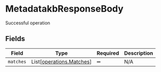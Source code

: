 # MetadatakbResponseBody

Successful operation


## Fields

| Field                                                          | Type                                                           | Required                                                       | Description                                                    |
| -------------------------------------------------------------- | -------------------------------------------------------------- | -------------------------------------------------------------- | -------------------------------------------------------------- |
| `matches`                                                      | List[[operations.Matches](../../models/operations/matches.md)] | :heavy_minus_sign:                                             | N/A                                                            |